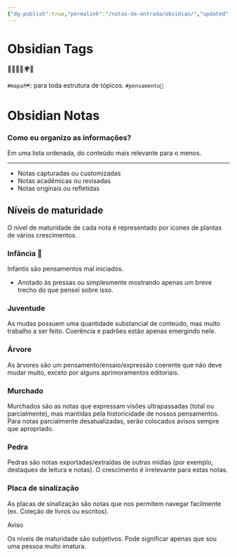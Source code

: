 ```yaml
---
{"dg-publish":true,"permalink":"/notas-de-entrada/obsidian/","updated":"2024-02-24T06:26:50.176-03:00"}
---
```



# Obsidian Tags

🌱🌵🧭🗻🌍🍃

`#mapa🗺`: para toda estrutura de tópicos.
`#pensamento🔗`


# Obsidian Notas

### Como eu organizo as informações?

Em uma lista ordenada, do conteúdo mais relevante para o menos.

---


- Notas capturadas ou customizadas
- Notas acadêmicas ou revisadas
- Notas originais ou refletidas

## Níveis de maturidade

O nível de maturidade de cada nota é representado por ícones de plantas de vários crescimentos.

### Infância 🌱
Infantis são pensamentos mal iniciados. 
- Anotado às pressas ou simplesmente mostrando apenas um breve trecho do que pensei sobre isso.

### Juventude
As mudas possuem uma quantidade substancial de conteúdo, mas muito trabalho a ser feito. Coerência e padrões estão apenas emergindo nele.

### Árvore

As árvores são um pensamento/ensaio/expressão coerente que não deve mudar muito, exceto por alguns aprimoramentos editoriais.

### Murchado

Murchados são as notas que expressam visões ultrapassadas (total ou parcialmente), mas mantidas pela historicidade de nossos pensamentos. Para notas parcialmente desatualizadas, serão colocados avisos sempre que apropriado.

### Pedra

Pedras são notas exportadas/extraídas de outras mídias (por exemplo, destaques de leitura e notas). O crescimento é irrelevante para estas notas.

### Placa de sinalização

As placas de sinalização são notas que nos permitem navegar facilmente (ex. Coleção de livros ou escritos).

Aviso

Os níveis de maturidade são subjetivos. Pode significar apenas que sou uma pessoa muito imatura.



